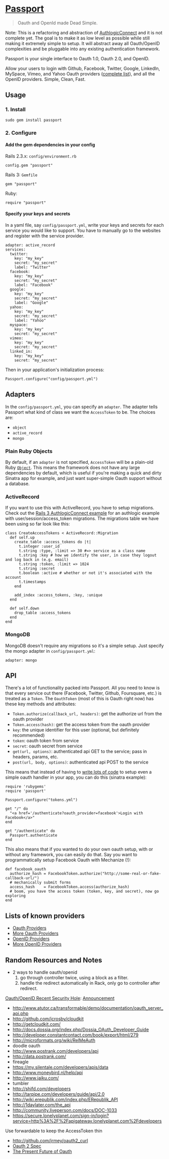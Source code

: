 # [Passport](http://authlogic-connect.heroku.com)

> Oauth and OpenId made Dead Simple.

Note: This is a refactoring and abstraction of [AuthlogicConnect](http://github.com/viatropos/authlogic-connect) and it is not complete yet.  The goal is to make it as low level as possible while still making it extremely simple to setup.  It will abstract away all Oauth/OpenID complexities and be pluggable into any existing authentication framework.

Passport is your single interface to Oauth 1.0, Oauth 2.0, and OpenID.

Allow your users to login with Github, Facebook, Twitter, Google, LinkedIn, MySpace, Vimeo, and Yahoo Oauth providers ([complete list](http://github.com/viatropos/passport/lib/passport/oauth/tokens)), and all the OpenID providers.  Simple, Clean, Fast.

## Usage

### 1. Install

    sudo gem install passport
    
### 2. Configure

#### Add the gem dependencies in your config

Rails 2.3.x: `config/environment.rb`

    config.gem "passport"

Rails 3: `Gemfile`

    gem "passport"

Ruby:

    require "passport"
    
#### Specify your keys and secrets

In a yaml file, say `config/passport.yml`, write your keys and secrets for each service you would like to support.  You have to manually go to the websites and register with the service provider.

    adapter: active_record
    services:
      twitter:
        key: "my_key"
        secret: "my_secret"
        label: "Twitter"
      facebook:
        key: "my_key"
        secret: "my_secret"
        label: "Facebook"
      google:
        key: "my_key"
        secret: "my_secret"
        label: "Google"
      yahoo:
        key: "my_key"
        secret: "my_secret"
        label: "Yahoo"
      myspace:
        key: "my_key"
        secret: "my_secret"
      vimeo:
        key: "my_key"
        secret: "my_secret"
      linked_in:
        key: "my_key"
        secret: "my_secret"
      
Then in your application's initialization process:
    
    Passport.configure("config/passport.yml")

## Adapters

In the `config/passport.yml`, you can specify an `adapter`.  The adapter tells Passport what kind of class we want the `AccessToken` to be.  The choices are:

- `object`
- `active_record`
- `mongo`

### Plain Ruby Objects

By default, if an `adapter` is not specified, `AccessToken` will be a plain-old Ruby [`Object`](http://ruby-doc.org/core/classes/Object.html).  This means the framework does not have any large dependencies by default, which is useful if you're making a quick and dirty Sinatra app for example, and just want super-simple Oauth support without a database.

### ActiveRecord

If you want to use this with ActiveRecord, you have to setup migrations.  Check out the [Rails 3 AuthlogicConnect example](http://github.com/viatropos/authlogic-connect-example) for an authlogic example with user/session/access_token migrations.  The migrations table we have been using so far look like this:

    class CreateAccessTokens < ActiveRecord::Migration
      def self.up
        create_table :access_tokens do |t|
          t.integer :user_id
          t.string :type, :limit => 30 #=> service as a class name
          t.string :key # how we identify the user, in case they logout and log back in (e.g. email)
          t.string :token, :limit => 1024
          t.string :secret
          t.boolean :active # whether or not it's associated with the account
          t.timestamps
        end
        
        add_index :access_tokens, :key, :unique
      end
      
      def self.down
        drop_table :access_tokens
      end
    end

### MongoDB

MongoDB doesn't require any migrations so it's a simple setup.  Just specify the mongo adapter in `config/passport.yml`:

    adapter: mongo
    
## API

There's a lot of functionality packed into Passport.  All you need to know is that every service out there (Facebook, Twitter, Github, Foursquare, etc.) is treated as a `Token`.  The `OauthToken` (most of this is Oauth right now) has these key methods and attributes:

- `Token.authorize(callback_url, headers)`: get the authorize url from the oauth provider
- `Token.access(hash)`: get the access token from the oauth provider
- `key`: the unique identifier for this user (optional, but definitely recommended)
- `token`: oauth token from service
- `secret`: oauth secret from service
- `get(url, options)`: authenticated api GET to the service; pass in headers, params, etc.
- `post(url, body, options)`: authenticated api POST to the service

This means that instead of having to [write lots of code](http://github.com/intridea/oauth2) to setup even a simple oauth handler in your app, you can do this (sinatra example):

    require 'rubygems'
    require 'passport'
    
    Passport.configure("tokens.yml")
    
    get "/" do
      "<a href='/authenticate?oauth_provider=facebook'>Login with Facebook</a>"
    end
    
    get "/authenticate" do
      Passport.authenticate
    end
    
This also means that if you wanted to do your own oauth setup, with or without any framework, you can easily do that.  Say you want to programmatically setup Facebook Oauth with Mechanize (!):

    def facebook_oauth
      authorize_hash = FacebookToken.authorize("http://some-real-or-fake-callback-url/")
      # mechanically submit forms
      access_hash    = FacebookToken.access(authorize_hash)
      # boom, you have the access token (token, key, and secret), now go exploring
    end
    
## Lists of known providers

- [Oauth Providers](http://wiki.oauth.net/ServiceProviders)
- [More Oauth Providers](http://www.programmableweb.com/apis/directory/1?auth=OAuth)
- [OpenID Providers](http://en.wikipedia.org/wiki/List_of_OpenID_providers)
- [More OpenID Providers](http://openid.net/get-an-openid/)

## Random Resources and Notes

- 2 ways to handle oauth/openid
  1. go through controller twice, using a block as a filter.
  2. handle the redirect automatically in Rack, only go to controller after redirect.
  
[Oauth/OpenID Recent Security Hole](http://status.net/2010/07/17/security-update-openid-oauth-library-issues): [Announcement](http://status.net/wiki/Security_alert_0000003)

- http://www.atutor.ca/transformable/demo/documentation/oauth_server_api.php
- http://github.com/jcrosby/cloudkit
- http://getcloudkit.com/
- http://docs.dossia.org/index.php/Dossia_OAuth_Developer_Guide
- http://developer.constantcontact.com/book/export/html/279
- http://microformats.org/wiki/RelMeAuth
- doodle oauth
- http://www.postrank.com/developers/api
- http://data.postrank.com/
- fireagle
- https://my.silentale.com/developers/apis/data
- http://www.moneybird.nl/help/api
- http://www.jaiku.com/
- tumbler
- http://shifd.com/developers
- http://tarpipe.com/developers/guide/api/2.0
- http://wiki.erepublik.com/index.php/ERepublik_API
- http://1daylater.com/the_api
- http://community.liveperson.com/docs/DOC-1033
- https://secure.lonelyplanet.com/sign-in/login?service=http%3A%2F%2Fapigateway.lonelyplanet.com%2Fdevelopers

Use forwardable to keep the AccessToken thin

- http://github.com/jrmey/oauth2_curl
- [Oauth 2 Spec](http://tools.ietf.org/html/draft-ietf-oauth-v2-10)
- [The Present Future of Oauth](http://assets.en.oreilly.com/1/event/40/The%20Present%20Future%20of%20OAuth%20Presentation.pdf)